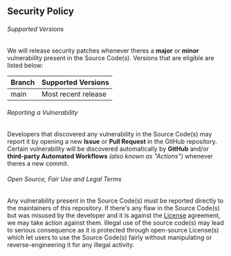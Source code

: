 ## Security Policy
###### Supported Versions
We will release security patches whenever theres a **major** or **minor** vulnerability present in the Source Code(s). Versions that are eligible are listed below:

| Branch | Supported Versions  |
|--------|---------------------|
| main   | Most recent release |

###### Reporting a Vulnerability
Developers that discovered any vulnerability in the Source Code(s) may report it by opening a new **Issue** or **Pull Request** in the GitHub repository. Certain vulnerability will be discovered automatically by **GitHub** and/or **third-party Automated Workflows** *(also known as "Actions")* whenever theres a new commit.

###### Open Source, Fair Use and Legal Terms
Any vulnerability present in the Source Code(s) must be reported directly to the maintainers of this repository. If there's any flaw in the Source Code(s) but was misused by the developer and it is against the [License](https://github.com/yewshanooi/ava/blob/main/LICENSE) agreement, we may take action against them. Illegal use of the source code(s) may lead to serious consequence as it is protected through open-source License(s) which let users to use the Source Code(s) fairly without manipulating or reverse-engineering it for any illegal activity.
